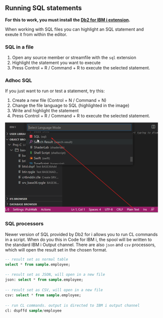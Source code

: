 #

## Running SQL statements

**For this to work, you must install the [Db2 for IBM i extension](https://marketplace.visualstudio.com/items?itemName=HalcyonTechLtd.vscode-db2i).**

When working with SQL files you can highlight an SQL statement and exeute it from within the editor.

### SQL in a file

1. Open any source member or streamfile with the `sql` extension
2. Highlight the statement you want to execute
3. Press Control + R / Command + R to execute the selected statement.

### Adhoc SQL

If you just want to run or test a statement, try this:

1. Create a new file (Control + N / Command + N)
2. Change the file language to SQL (highlighted in the image)
3. Write and highlight the statement
4. Press Control + R / Command + R to execute the selected statement.

![](./runSql.png)

### SQL processors

Newer version of SQL provided by Db2 for i allows you to run CL commands in a script. When do you this in Code for IBM i, the spool will be written to the standard IBM i Output channel. There are also `json` and `csv` processors, which will open the result set in the chosen format.

```sql
-- result set as normal table
select * from sample.employee;

-- result set as JSON, will open in a new file
json: select * from sample.employee;

-- result set as CSV, will open in a new file
csv: select * from sample.employee;

-- run CL commands. output is directed to IBM i output channel
cl: dspffd sample/employee
```
